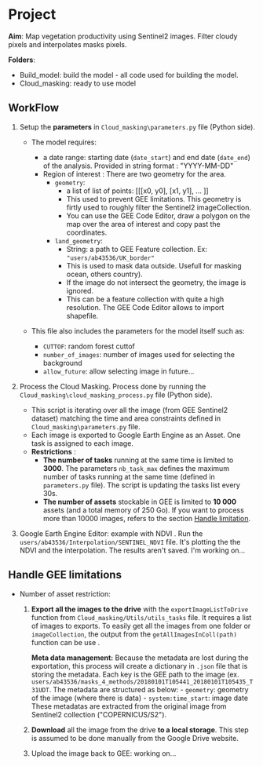 # Project

**Aim**: Map vegetation productivity using Sentinel2 images. Filter cloudy pixels and interpolates masks pixels.

**Folders**:
- Build_model: build the model - all code used for building the model.
- Cloud_masking: ready to use model

## WorkFlow
  
  1. Setup the **parameters** in `Cloud_masking\parameters.py` file  (Python side).
	  - The model requires: 
		  - a date range: starting date (`date_start`) and end date (`date_end`) of the analysis. Provided in string format : "YYYY-MM-DD"
		  - Region of interest : There are two geometry for the area.
			  - `geometry`:
				- a list of list of points: [[[x0, y0], [x1, y1], ... ]]
				- This used to prevent GEE limitations. This geometry is firtly used to roughly filter the Sentinel2 imageCollection.
				- You can use the GEE Code Editor, draw a polygon on the map over the area of interest and copy past the coordinates. 
			- `land_geometry`:
				- String: a path to GEE Feature collection. Ex: `"users/ab43536/UK_border"`
				- This is used to mask data outside. Usefull for masking ocean, others country).
				- If the image do not intersect the geometry, the image is ignored.
				- This can be a feature collection with quite a high resolution. The GEE Code Editor allows to import shapefile.
	
	  - This file also includes the parameters for the model itself such as:
		  - `CUTTOF`: random forest cuttof
		  - `number_of_images`: number of images used for selecting the background
		  - `allow_future`: allow selecting image in future...



  2. Process the Cloud Masking. Process done by running the `Cloud_masking\cloud_masking_process.py` file (Python side).
	  - This script is iterating over all the image (from GEE Sentinel2 dataset) matching the time and area constraints defined in `Cloud_masking\parameters.py` file.
	  - Each image is exported to Google Earth Engine as an Asset. One task is assigned to each image.
	  - **Restrictions** : 
	    - **The number of tasks** running at the same time is limited to **3000**. The parameters `nb_task_max` defines the maximum number of tasks running at the same time (defined in `parameters.py` file). The script is updating the tasks list every 30s.
	    - **The number of assets** stockable in GEE is limited to **10 000** assets (and a total memory of 250 Go). If you want to process more than 10000 images, refers to the section [Handle limitation](#handle-gee-limitations). 
	   
  3.  Google Earth Engine Editor: example with NDVI . Run the `users/ab43536/Interpolation/SENTINEL_NDVI` file. It's plotting the the NDVI and the interpolation. The results aren't saved. I'm working on...

## Handle GEE limitations
- Number of asset restriction: 
    1. **Export all the images to the drive** with the `exportImageListToDrive` function from `Cloud_masking/Utils/utils_tasks` file. It requires a list of images to exports. To easily get all the images from one folder or `imageCollection`, the output from the `getAllImagesInColl(path)` function can be use . 
    	
	    **Meta data management:**
    	 Because the metadata are lost during the exportation, this process will create a dictionary in `.json` file that is storing the metadata. Each key is the GEE path to the image (ex. `users/ab43536/masks_4_methods/20180101T105441_20180101T105435_T31UDT`. The metadata are structured as below:
			- `geometry`: geometry of the image (where there is data)
			- `system:time_start`: image date
			These metadatas are extracted from the original image from Sentinel2 collection ("COPERNICUS/S2").
    2. **Download** all the image from the drive **to a local storage**. This step is assumed to be done manually from the Google Drive website.
    3. Upload the image back to GEE: working on...